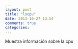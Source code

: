 ```yaml
---
layout: post
title: "lscpu"
date: 2013-10-27 13:54
comments: true
categories: 
---
```

Muestra información sobre la cpu 

